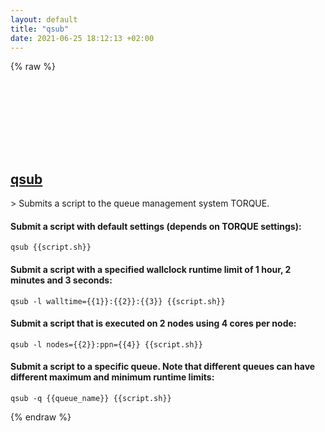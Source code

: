 ```yaml
---
layout: default
title: "qsub"
date: 2021-06-25 18:12:13 +02:00
---
```

{% raw %}
<h2 id="qsub">
  <a href="/en/linux/qsub.html">qsub</a> <a href="#qsub"><svg class="icon">
    <use href="/assets/images/unicode_sprite.svg#link" />
  </svg></a>
</h2>
> Submits a script to the queue management system TORQUE.

#### Submit a script with default settings (depends on TORQUE settings):
```shell
qsub {{script.sh}}
```
#### Submit a script with a specified wallclock runtime limit of 1 hour, 2 minutes and 3 seconds:
```shell
qsub -l walltime={{1}}:{{2}}:{{3}} {{script.sh}}
```
#### Submit a script that is executed on 2 nodes using 4 cores per node:
```shell
qsub -l nodes={{2}}:ppn={{4}} {{script.sh}}
```
#### Submit a script to a specific queue. Note that different queues can have different maximum and minimum runtime limits:
```shell
qsub -q {{queue_name}} {{script.sh}}
```
{% endraw %}